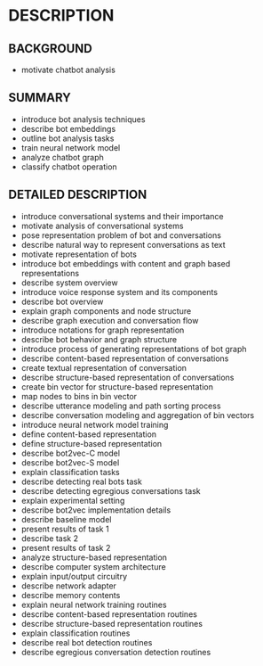 # DESCRIPTION

## BACKGROUND

- motivate chatbot analysis

## SUMMARY

- introduce bot analysis techniques
- describe bot embeddings
- outline bot analysis tasks
- train neural network model
- analyze chatbot graph
- classify chatbot operation

## DETAILED DESCRIPTION

- introduce conversational systems and their importance
- motivate analysis of conversational systems
- pose representation problem of bot and conversations
- describe natural way to represent conversations as text
- motivate representation of bots
- introduce bot embeddings with content and graph based representations
- describe system overview
- introduce voice response system and its components
- describe bot overview
- explain graph components and node structure
- describe graph execution and conversation flow
- introduce notations for graph representation
- describe bot behavior and graph structure
- introduce process of generating representations of bot graph
- describe content-based representation of conversations
- create textual representation of conversation
- describe structure-based representation of conversations
- create bin vector for structure-based representation
- map nodes to bins in bin vector
- describe utterance modeling and path sorting process
- describe conversation modeling and aggregation of bin vectors
- introduce neural network model training
- define content-based representation
- define structure-based representation
- describe bot2vec-C model
- describe bot2vec-S model
- explain classification tasks
- describe detecting real bots task
- describe detecting egregious conversations task
- explain experimental setting
- describe bot2vec implementation details
- describe baseline model
- present results of task 1
- describe task 2
- present results of task 2
- analyze structure-based representation
- describe computer system architecture
- explain input/output circuitry
- describe network adapter
- describe memory contents
- explain neural network training routines
- describe content-based representation routines
- describe structure-based representation routines
- explain classification routines
- describe real bot detection routines
- describe egregious conversation detection routines

